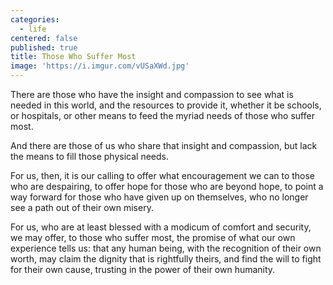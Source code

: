 ```yaml
---
categories:
  - life
centered: false
published: true
title: Those Who Suffer Most
image: 'https://i.imgur.com/vUSaXWd.jpg'
---
```

There are those
who have the insight and compassion
to see what is needed in this world,
and the resources to provide it,
whether it be schools,
or hospitals, or other means
to feed the myriad needs
of those who suffer most.

And there are those of us
who share that insight and compassion, 
but lack the means
to fill those physical needs.

For us, then, it is our calling
to offer what encouragement we can
to those who are despairing,
to offer hope for those who are beyond hope,
to point a way forward
for those who have given up on themselves,
who no longer see a path 
out of their own misery.

For us, who are at least blessed
with a modicum of comfort and security,
we may offer, to those who suffer most, 
the promise of what our own experience tells us:
that any human being,
with the recognition of their own worth,
may claim the dignity that is rightfully theirs,
and find the will 
to fight for their own cause,
trusting in the power
of their own humanity.


 


